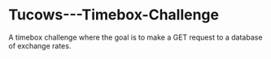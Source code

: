 # Tucows---Timebox-Challenge
A timebox challenge where the goal is to make a GET request to a database of exchange rates.
